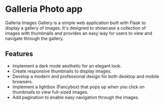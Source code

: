# Galleria Photo app
 
Galleria Images Gallery is a simple web application built with Flask to display a gallery of images. It's designed to showcase a collection of images with thumbnails and provides an easy way for users to view and navigate through the gallery.

## Features
* Implement a dark mode aesthetic for an elegant look.
* Create responsive thumbnails to display images.
* Develop a modern and professional design for both desktop and mobile browsers.
* Implement a lightbox (Fancybox) that pops up when you click on thumbnails to view full-sized images.
* Add pagination to enable easy navigation through the images.
